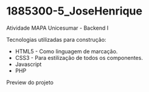 # 1885300-5_JoseHenrique
Atividade MAPA Unicesumar - Backend I

Tecnologias utilizadas para construção:
- HTML5 - Como linguagem de marcação.
- CSS3 - Para estilização de todos os componentes.
- Javascript
- PHP

Preview do projeto

